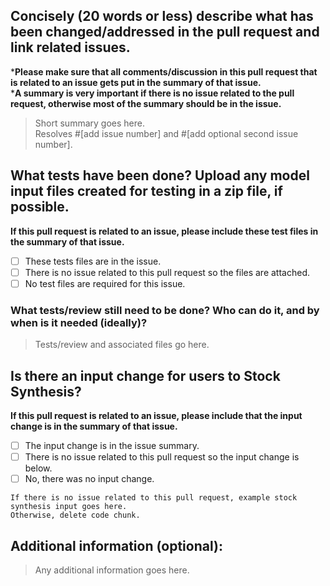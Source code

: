 ## Concisely (20 words or less) describe what has been changed/addressed in the pull request and link related issues.
***Please make sure that all comments/discussion in this pull request that is related to an issue gets put in the summary of that issue.** \
***A summary is very important if there is no issue related to the pull request, otherwise most of the summary should be in the issue.**
> Short summary goes here. \
> Resolves #[add issue number] and #[add optional second issue number].

## What tests have been done? Upload any model input files created for testing in a zip file, if possible.
**If this pull request is related to an issue, please include these test files in the summary of that issue.**
 - [ ] These tests files are in the issue.
 - [ ] There is no issue related to this pull request so the files are attached.
 - [ ] No test files are required for this issue.

### What tests/review still need to be done? Who can do it, and by when is it needed (ideally)?
> Tests/review and associated files go here.

## Is there an input change for users to Stock Synthesis? 
**If this pull request is related to an issue, please include that the input change is in the summary of that issue.**

- [ ] The input change is in the issue summary.
- [ ] There is no issue related to this pull request so the input change is below.
- [ ] No, there was no input change.
```
If there is no issue related to this pull request, example stock synthesis input goes here. 
Otherwise, delete code chunk.
```

## Additional information (optional):
> Any additional information goes here.
